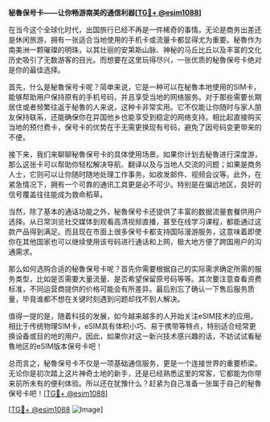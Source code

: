 **秘魯保号卡——让你畅游南美的通信利器[[TG💪+ @esim1088](https://t.me/s/esim1088)]**

在当今这个全球化时代，出国旅行已经不再是一件稀奇的事情。无论是商务出差还是休闲旅游，拥有一张适合当地使用的手机卡或流量卡都显得尤为重要。秘魯作为南美洲一颗璀璨的明珠，以其壮丽的安第斯山脉、神秘的马丘比丘以及丰富的文化历史吸引了无数游客的目光。而想要在这里玩得尽兴，一张优质的秘魯保号卡绝对是你的最佳选择。

首先，什么是秘魯保号卡呢？简单来说，它是一种可以在秘魯本地使用的SIM卡，能够帮助用户保持原有的手机号码，并且享受当地的网络服务。对于那些需要长期居住或者频繁往返于秘魯的人来说，这种卡非常实用。它不仅能让你随时与家人朋友保持联系，还能确保你在异国他乡也能享受到稳定的网络支持。相比起直接购买当地的预付费卡，保号卡的优势在于无需更换现有号码，避免了因号码变更带来的不便。

接下来，我们来聊聊秘魯保号卡的具体使用场景。如果你计划去秘魯进行深度游，那么这张卡可以帮助你轻松解决导航、翻译以及与当地人交流的问题；如果是商务人士，它则可以让你随时随地处理工作事务，如收发邮件、视频会议等。此外，在紧急情况下，拥有一个可靠的通讯工具更是必不可少。特别是在偏远地区，良好的信号覆盖往往能成为救命稻草。

当然，除了基本的通话功能之外，秘魯保号卡还提供了丰富的数据流量套餐供用户选择。从日常浏览社交媒体到观看高清视频直播，甚至在线学习课程，都能通过这款产品得到满足。而且现在市面上很多保号卡都支持国际漫游服务，这意味着即使你在其他国家也可以继续使用该号码进行通话和上网，极大地方便了跨国用户的沟通需求。

那么如何选购合适的秘魯保号卡呢？首先你需要根据自己的实际需求确定所需的服务类型，比如是否需要大量流量、是否希望保留原号码等等。其次要注意查看资费标准，不同运营商提供的价格可能会有所差异。最后别忘了确认一下售后服务质量，毕竟谁都不想在关键时刻遇到问题却找不到人解决。

值得一提的是，随着科技的发展，如今越来越多的人开始关注eSIM技术的应用。相比于传统物理SIM卡，eSIM具有体积小巧、易于携带等特点，特别适合经常更换设备或目的地的用户。因此，如果你对这一新兴技术感兴趣的话，不妨试试看秘魯地区的eSIM版本保号卡吧！

总而言之，秘魯保号卡不仅是一项基础通信服务，更是一个连接世界的重要桥梁。无论你是初次踏上这片神奇土地的新手，还是已经熟悉这里的常客，它都能为你带来前所未有的便利体验。所以还在犹豫什么？赶紧为自己准备一张属于自己的秘魯保号卡吧！[[TG💪+ @esim1088](https://t.me/s/esim1088)]

[[TG💪+ @esim1088](https://t.me/s/esim1088) ![Image](https://i.postimg.cc/4NQfJmqS/Snipaste-2025-05-13-00-14-12.png)]